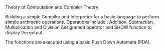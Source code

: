 Theory of Computation and Compiler Theory

Building a simple Compiler and Interpreter for a basic language to perform simple arithmetic operations.
Operations include :
	Addition, Subtraction, Multiplication and Division
Assignment operator and SHOW function to display the output.

The functions are executed using a basic Push Down Automata (PDA).
